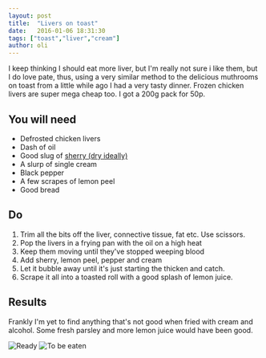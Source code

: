 ```yaml
---
layout: post
title:  "Livers on toast"
date:   2016-01-06 18:31:30
tags: ["toast","liver","cream"]  
author: oli
---
```


I keep thinking I should eat more liver, but I'm really not sure i like them, but I do love pate, thus, using a very similar method to the delicious muthrooms on toast from a little while ago I had a very tasty dinner.  Frozen chicken livers are super mega cheap too.  I got a 200g pack for 50p. 

## You will need

* Defrosted chicken livers
* Dash of oil
* Good slug of [sherry (dry ideally)](http://amzn.to/1QCCxyp)
* A slurp of single cream
* Black pepper
* A few scrapes of lemon peel
* Good bread


## Do

1. Trim all the bits off the liver, connective tissue, fat etc.  Use scissors.
2. Pop the livers in a frying pan with the oil on a high heat
3. Keep them moving until they've stopped weeping blood
4. Add sherry, lemon peel, pepper and cream
5. Let it bubble away until it's just starting the thicken and catch.
6. Scrape it all into a toasted roll with a good splash of lemon juice.



## Results

Frankly I'm yet to find anything that's not good when fried with cream and alcohol.  Some fresh parsley and more lemon juice would have been good.


![Ready](/images/blog/liver-on-toast-1.jpg)
![To be eaten](/images/blog/liver-on-toast-2.jpg)


